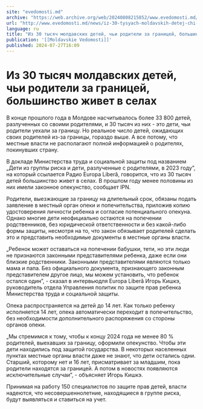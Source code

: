 ```yaml
---
site: "evedomosti.md"
archive: "https://web.archive.org/web/20240808215852/www.evedomosti.md/news/iz-30-tysyach-moldavskih-detej-chi-roditeli-za-granicej-bols"
url: "http://www.evedomosti.md/news/iz-30-tysyach-moldavskih-detej-chi-roditeli-za-granicej-bols"
language: ru
title: "Из 30 тысяч молдавских детей, чьи родители за границей, большинство живет в селах"
publication: '[[Moldavskie Vedomosti]]'
published: 2024-07-27T16:09
---
```


# Из 30 тысяч молдавских детей, чьи родители за границей, большинство живет в селах

В конце прошлого года в Молдове насчитывалось более 33 800 детей, разлученных со своими родителями, и 30 тысяч из них - это дети, чьи родители уехали за границу. Но реальное число детей, ожидающих своих родителей из-за границы, гораздо выше. А все потому, что местные власти не располагают полной информацией о родителях, покинувших страну.

В докладе Министерства труда и социальной защиты под названием „Дети из группы риска и дети, разлученные с родителями, в 2023 году”, на который ссылается Радио Europa Liberă, говорится, что из 30 тысяч детей большинство живет в селах. В прошлом году менее половины из них имели законное опекунство, сообщает IPN.

Родители, выезжающие за границу на длительный срок, обязаны подать заявление в местный орган опеки и попечительства, приложив копию удостоверения личности ребенка и согласие потенциального опекуна. Однако многие дети неофициально остаются на попечении родственников, без юридической ответственности и без какой-либо формы защиты, несмотря на то, что закон обязывает родителей сделать это и представить необходимые документы в местные органы власти.

„Ребенок может оставаться на попечении бабушки, тети, но эти люди не признаются законными представителями ребенка, даже если они близкие родственники. Законными представителями являются только мама и папа. Без официального документа, признающего законным представителем другое лицо, мы можем установить, что ребенок остался один”, - сказал в интервьюдля Europa Liberă Игорь Кишкэ, руководитель отдела Управления политик по защите прав ребенка Министерства труда и социальной защиты.

Опека распространяется на детей до 14 лет. Как только ребенку исполняется 14 лет, опека автоматически переходит в попечительство, без необходимости дополнительного распоряжения со стороны органов опеки.

„Мы стремимся к тому, чтобы к концу 2024 года не менее 80 % родителей, выехавших за границу, оформили опекунство. Чтобы эти дети находились под защитой государства. В некоторых населенных пунктах местные органы власти даже не знают, что дети остались одни. Старший, которому нет и 16 лет, присматривает за младшим, пока родители находятся за границей. А потом в новостях появляются исключительные случаи”, - объясняет Игорь Кишкэ.

Принимая на работу 150 специалистов по защите прав детей, власти надеются, что несовершеннолетние, находящиеся в группе риска, будут выявляться и ставиться на учет.